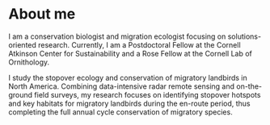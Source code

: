 # About me

I am a conservation biologist and migration ecologist focusing on solutions-oriented research. Currently, I am a Postdoctoral Fellow at the Cornell Atkinson Center for Sustainability and a Rose Fellow at the Cornell Lab of Ornithology.

I study the stopover ecology and conservation of migratory landbirds in North America. Combining data-intensive radar remote sensing and on-the-ground field surveys, my research focuses on identifying stopover hotspots and key habitats for migratory landbirds during the en-route period, thus completing the full annual cycle conservation of migratory species.
